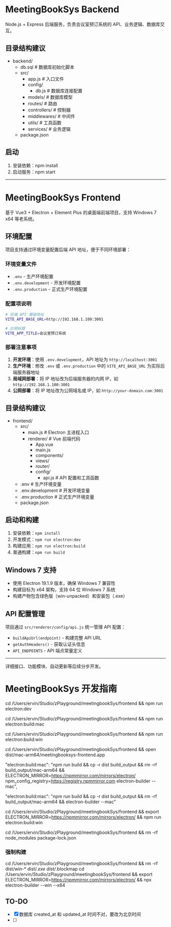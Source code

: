 # MeetingBookSys Backend

Node.js + Express 后端服务，负责会议室预订系统的 API、业务逻辑、数据库交互。

## 目录结构建议
- backend/
  - db.sql                # 数据库初始化脚本
  - src/
    - app.js              # 入口文件
    - config/
      - db.js             # 数据库连接配置
    - models/             # 数据库模型
    - routes/             # 路由
    - controllers/        # 控制器
    - middlewares/        # 中间件
    - utils/              # 工具函数
    - services/           # 业务逻辑
  - package.json

## 启动
1. 安装依赖：npm install
2. 启动服务：npm start

---

# MeetingBookSys Frontend

基于 Vue3 + Electron + Element Plus 的桌面端前端项目，支持 Windows 7 x64 等老系统。

## 环境配置

项目支持通过环境变量配置后端 API 地址，便于不同环境部署：

### 环境变量文件
- `.env` - 生产环境配置
- `.env.development` - 开发环境配置
- `.env.production` - 正式生产环境配置

### 配置项说明
```bash
# 后端 API 基础地址
VITE_API_BASE_URL=http://192.168.1.100:3001

# 应用标题
VITE_APP_TITLE=会议室预订系统
```

### 部署注意事项
1. **开发环境**：使用 `.env.development`，API 地址为 `http://localhost:3001`
2. **生产环境**：修改 `.env` 或 `.env.production` 中的 `VITE_API_BASE_URL` 为实际后端服务器地址
3. **局域网部署**：将 IP 地址改为后端服务器的内网 IP，如 `http://192.168.1.100:3001`
4. **公网部署**：将 IP 地址改为公网域名或 IP，如 `http://your-domain.com:3001`

## 目录结构建议
- frontend/
  - src/
    - main.js             # Electron 主进程入口
    - renderer/           # Vue 前端代码
      - App.vue
      - main.js
      - components/
      - views/
      - router/
      - config/
        - api.js          # API 配置和工具函数
  - .env                  # 生产环境变量
  - .env.development      # 开发环境变量
  - .env.production       # 正式生产环境变量
  - package.json

## 启动和构建
1. 安装依赖：`npm install`
2. 开发模式：`npm run electron:dev`
3. 构建应用：`npm run electron:build`
4. 普通构建：`npm run build`

## Windows 7 支持
- 使用 Electron 19.1.9 版本，确保 Windows 7 兼容性
- 构建目标为 x64 架构，支持 64 位 Windows 7 系统
- 构建产物包含绿色版（win-unpacked）和安装包（.exe）

## API 配置管理
项目通过 `src/renderer/config/api.js` 统一管理 API 配置：
- `buildApiUrl(endpoint)` - 构建完整 API URL
- `getAuthHeaders()` - 获取认证头信息
- `API_ENDPOINTS` - API 端点常量定义

---

详细接口、功能模块、自动更新等后续分步开发。



# MeetingBookSys 开发指南

cd /Users/ervin/Studio/zPlayground/meetingbookSys/frontend && npm run electron:dev

cd /Users/ervin/Studio/zPlayground/meetingbookSys/frontend && npm run electron:build:mac

cd /Users/ervin/Studio/zPlayground/meetingbookSys/frontend && npm run electron:build:win


cd /Users/ervin/Studio/zPlayground/meetingbookSys/frontend && open dist/mac-arm64/meetingbooksys-frontend.app



"electron:build:mac": "npm run build && cp -r dist build_output && rm -rf build_output/mac-arm64 && ELECTRON_MIRROR=https://npmmirror.com/mirrors/electron/ npm_config_registry=https://registry.npmmirror.com electron-builder --mac",

"electron:build:mac": "npm run build && cp -r dist build_output && rm -rf build_output/mac-arm64 && electron-builder --mac"

cd /Users/ervin/Studio/zPlayground/meetingbookSys/frontend && export ELECTRON_MIRROR=https://npmmirror.com/mirrors/electron/ && npm run electron:build:win



cd /Users/ervin/Studio/zPlayground/meetingbookSys/frontend && rm -rf node_modules package-lock.json


### 强制构建
cd /Users/ervin/Studio/zPlayground/meetingbookSys/frontend && rm -rf dist/win-* dist/*.exe dist/*.blockmap
cd /Users/ervin/Studio/zPlayground/meetingbookSys/frontend && export ELECTRON_MIRROR=https://npmmirror.com/mirrors/electron/ && npx electron-builder --win --x64



## TO-DO
- [x] 数据库 created_at 和 updated_at 时间不对，要改为北京时间
- [ ] 